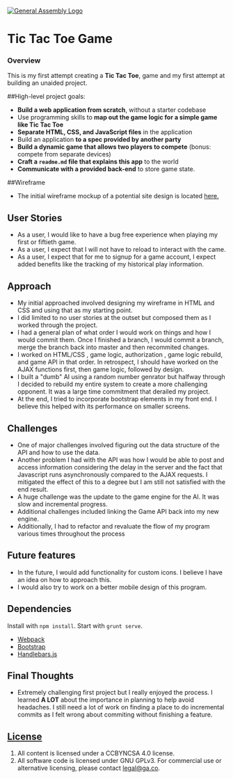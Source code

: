 [![General Assembly Logo](https://camo.githubusercontent.com/1a91b05b8f4d44b5bbfb83abac2b0996d8e26c92/687474703a2f2f692e696d6775722e636f6d2f6b6538555354712e706e67)](https://generalassemb.ly/education/web-development-immersive)

# Tic Tac Toe Game


### Overview

This is my first attempt creating a **Tic Tac Toe**, game and my first attempt at building an unaided project.

##High-level project goals:

* **Build a web application from scratch**, without a starter codebase
* Use programming skills to **map out the game logic for a simple game like Tic Tac Toe**
* **Separate HTML, CSS, and JavaScript files** in the application
* Build an application **to a spec provided by another party**
* **Build a dynamic game that allows two players to compete** (bonus: compete from separate devices)
* **Craft a ``readme.md`` file that explains this app** to the world
* **Communicate with a provided back-end** to store game state.

##Wireframe
* The initial wireframe mockup of a potential site design is located [here.](http://i.imgur.com/TEmXIRp.jpg)

## User Stories
* As a user, I would like to have a bug free experience when playing my first or fiftieth game.
* As a user, I expect that I will not have to reload to interact with the came.
* As a user, I expect that for me to signup for a game account, I expect added benefits like the tracking of my historical play information.

## Approach
* My initial approached involved designing my wireframe in HTML and CSS and using that as my starting point.
* I did limited to no user stories at the outset but composed them as I worked through the project.
* I had a general plan of what order I would work on things and how I would commit them. Once I finished a branch, I would commit a branch, merge the branch back into master and then recommited changes.
* I worked on HTML/CSS , game logic, authorization , game logic rebuild, and game API in that order.  In retrospect, I should have worked on the AJAX functions first, then game logic, followed by design.
* I built a "dumb" AI using a random number genrator but halfway through I decided to rebuild my entire system to create a more challenging opponent. It was a large time commitment that derailed my project.
* At the end, I tried to incorporate bootstrap elements in my front end. I believe this helped with its performance on smaller screens.

## Challenges
* One of major challenges involved figuring out the data structure of the API and how to use the data.
* Another problem I had with the API was how I would be able to post and access information considering the delay in the server and the fact that Javascript runs asynchronously compared to the AJAX requests. I mitigated the effect of this to a degree but I am still not satisfied with the end result.
* A huge challenge was the update to the game engine for the AI. It was slow and incremental progress.
* Additional challenges included linking the Game API back into my new engine.
* Additionally, I had to refactor and revaluate the flow of my program various times throughout the process

## Future features
* In the future, I would add functionality for custom icons. I believe I have an idea on how to approach this.
* I would also try to work on a better mobile design of this program.

## Dependencies

Install with `npm install`.
Start with `grunt serve`.

-   [Webpack](https://webpack.github.io)
-   [Bootstrap](http://getbootstrap.com)
-   [Handlebars.js](http://handlebarsjs.com)

## Final Thoughts
* Extremely challenging first project but I really enjoyed the process.  I learned **A LOT** about the importance in planning to help avoid headaches.  I still need a lot of work on finding a place to do incremental commits as I felt wrong about commiting without finishing a feature.

## [License](LICENSE)

1.  All content is licensed under a CC­BY­NC­SA 4.0 license.
1.  All software code is licensed under GNU GPLv3. For commercial use or
    alternative licensing, please contact legal@ga.co.
